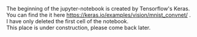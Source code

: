 The beginning of the jupyter-notebook is created by Tensorflow's Keras. <br>
You can find the it here https://keras.io/examples/vision/mnist_convnet/ . <br>
I have only deleted the first cell of the notebook. <br>
This place is under construction, please come back later. <br>

